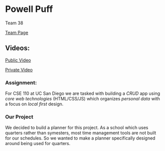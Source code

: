 # Powell Puff
Team 38

[Team Page](/admin/team.md)

## Videos:
[Public Video](https://youtu.be/_mwt6euJh20)

[Private Video](https://youtu.be/hLw32NeTxMg)

### Assignment:

For CSE 110 at UC San Diego we are tasked with building a _CRUD_ app using _core web technologies_ (HTML/CSS/JS) which organizes _personal data_ with a focus on _local first_ design.

### Our Project

We decided to build a planner for this project. As a school which uses quarters rather than symesters, most time management tools are not built for our schedules. So we wanted to make a planner specifically designed around being used for quarters. 
